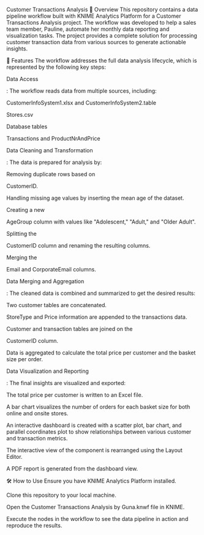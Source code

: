Customer Transactions Analysis
📝 Overview
This repository contains a data pipeline workflow built with KNIME Analytics Platform for a Customer Transactions Analysis project. The workflow was developed to help a sales team member, Pauline, automate her monthly data reporting and visualization tasks. The project provides a complete solution for processing customer transaction data from various sources to generate actionable insights.

🚀 Features
The workflow addresses the full data analysis lifecycle, which is represented by the following key steps:


Data Access 

: The workflow reads data from multiple sources, including:


CustomerInfoSystem1.xlsx and CustomerInfoSystem2.table 


Stores.csv 

Database tables 

Transactions and ProductNrAndPrice 


Data Cleaning and Transformation 

: The data is prepared for analysis by:

Removing duplicate rows based on 

CustomerID.

Handling missing age values by inserting the mean age of the dataset.

Creating a new 

AgeGroup column with values like "Adolescent," "Adult," and "Older Adult".

Splitting the 

CustomerID column and renaming the resulting columns.

Merging the 

Email and CorporateEmail columns.


Data Merging and Aggregation 

: The cleaned data is combined and summarized to get the desired results:

Two customer tables are concatenated.


StoreType and Price information are appended to the transactions data.

Customer and transaction tables are joined on the 

CustomerID column.

Data is aggregated to calculate the total price per customer and the basket size per order.


Data Visualization and Reporting 

: The final insights are visualized and exported:

The total price per customer is written to an Excel file.

A bar chart visualizes the number of orders for each basket size for both online and onsite stores.

An interactive dashboard is created with a scatter plot, bar chart, and parallel coordinates plot to show relationships between various customer and transaction metrics.

The interactive view of the component is rearranged using the Layout Editor.

A PDF report is generated from the dashboard view.

🛠️ How to Use
Ensure you have KNIME Analytics Platform installed.

Clone this repository to your local machine.

Open the Customer Transactions Analysis by Guna.knwf file in KNIME.

Execute the nodes in the workflow to see the data pipeline in action and reproduce the results.
